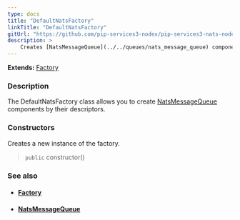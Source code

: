```yaml
---
type: docs
title: "DefaultNatsFactory"
linkTitle: "DefaultNatsFactory"
gitUrl: "https://github.com/pip-services3-nodex/pip-services3-nats-nodex"
description: > 
    Creates [NatsMessageQueue](../../queues/nats_message_queue) components by their descriptors.
---
```


**Extends:** [Factory](../../../components/build/factory)

### Description

The DefaultNatsFactory class allows you to create [NatsMessageQueue](../../queues/nats_message_queue) components by their descriptors.

### Constructors

Creates a new instance of the factory.

> `public` constructor()


### See also
- #### [Factory](../../../components/build/factory)
- #### [NatsMessageQueue](../../queues/nats_message_queue)

